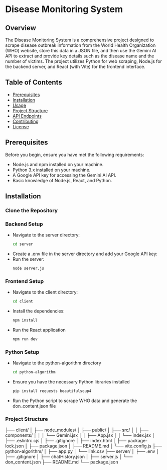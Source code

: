 # Disease Monitoring System

## Overview

The Disease Monitoring System is a comprehensive project designed to scrape disease outbreak information from the World Health Organization (WHO) website, store this data in a JSON file, and then use the Gemini AI API to extract and provide key details such as the disease name and the number of victims. The project utilizes Python for web scraping, Node.js for the backend server, and React (with Vite) for the frontend interface.

## Table of Contents

- [Prerequisites](#prerequisites)
- [Installation](#installation)
- [Usage](#usage)
- [Project Structure](#project-structure)
- [API Endpoints](#api-endpoints)
- [Contributing](#contributing)
- [License](#license)

## Prerequisites

Before you begin, ensure you have met the following requirements:

- Node.js and npm installed on your machine.
- Python 3.x installed on your machine.
- A Google API key for accessing the Gemini AI API.
- Basic knowledge of Node.js, React, and Python.

## Installation

### Clone the Repository

### Backend Setup

- Navigate to the server directory:
  ```bash
  cd server
- Create a .env file in the server directory and add your Google API key:
- Run the server:
  ```bash
  node server.js
### Frontend Setup

- Navigate to the client directory:
  ```bash
  cd client
- Install the dependencies:
  ```bash
  npm install
- Run the React application
   ```bash
   npm run dev

### Python Setup

- Navigate to the python-algorithm directory
  ```bash
  cd python-algorithm
- Ensure you have the necessary Python libraries installed
  ```bash
  pip install requests beautifulsoup4
- Run the Python script to scrape WHO data and generate the don_content.json file


### Project Structure

├── client/
│ ├── node_modules/
│ ├── public/
│ ├── src/
│ │ ├── components/
│ │ │ └── Gemini.jsx
│ │ ├── App.jsx
│ │ └── index.jsx
│ ├── .eslintrc.cjs
│ ├── .gitignore
│ ├── index.html
│ ├── package-lock.json
│ ├── package.json
│ ├── README.md
│ └── vite.config.js
├── python-algorithm/
│ ├── app.py
│ └── link.csv
├── server/
│ ├── .env
│ ├── .gitignore
│ ├── chatHistory.json
│ ├── server.js
│ └── don_content.json
├── README.md
└── package.json




